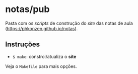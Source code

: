 # notas/pub

Pasta com os _scripts_ de construção do _site_ das notas de aula (https://phkonzen.github.io/notas).

## Instruções

* `$ make`: constroi/atualiza o __site__

Veja o `Makefile` para mais opções.
